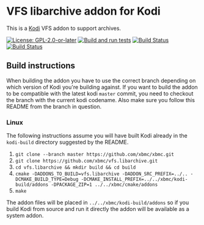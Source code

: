 # VFS libarchive addon for Kodi

This is a [Kodi](https://kodi.tv) VFS addon to support archives.

[![License: GPL-2.0-or-later](https://img.shields.io/badge/License-GPL%20v2+-blue.svg)](LICENSE.md)
[![Build and run tests](https://github.com/xbmc/vfs.libarchive/actions/workflows/build.yml/badge.svg?branch=Matrix)](https://github.com/xbmc/vfs.libarchive/actions/workflows/build.yml)
[![Build Status](https://dev.azure.com/teamkodi/binary-addons/_apis/build/status/xbmc.vfs.libarchive?branchName=Matrix)](https://dev.azure.com/teamkodi/binary-addons/_build/latest?definitionId=51&branchName=Matrix)
[![Build Status](https://jenkins.kodi.tv/view/Addons/job/xbmc/job/vfs.libarchive/job/Matrix/badge/icon)](https://jenkins.kodi.tv/blue/organizations/jenkins/xbmc%2Fvfs.libarchive/branches/)
<!--- [![Build Status](https://ci.appveyor.com/api/projects/status/github/xbmc/vfs.libarchive?branch=Matrix&svg=true)](https://ci.appveyor.com/project/xbmc/vfs-libarchive?branch=Matrix) -->

## Build instructions

When building the addon you have to use the correct branch depending on which version of Kodi you're building against. 
If you want to build the addon to be compatible with the latest kodi `master` commit, you need to checkout the branch with the current kodi codename.
Also make sure you follow this README from the branch in question.

### Linux

The following instructions assume you will have built Kodi already in the `kodi-build` directory 
suggested by the README.

1. `git clone --branch master https://github.com/xbmc/xbmc.git`
2. `git clone https://github.com/xbmc/vfs.libarchive.git`
3. `cd vfs.libarchive && mkdir build && cd build`
4. `cmake -DADDONS_TO_BUILD=vfs.libarchive -DADDON_SRC_PREFIX=../.. -DCMAKE_BUILD_TYPE=Debug -DCMAKE_INSTALL_PREFIX=../../xbmc/kodi-build/addons -DPACKAGE_ZIP=1 ../../xbmc/cmake/addons`
5. `make`

The addon files will be placed in `../../xbmc/kodi-build/addons` so if you build Kodi from source and run it directly 
the addon will be available as a system addon.
